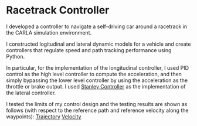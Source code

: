 # Racetrack Controller
I developed a controller to navigate a self-driving car around a racetrack in the CARLA simulation environment. 

I constructed logitudinal and lateral dynamic models for a vehicle and create controllers that regulate speed and path tracking performance using Python. 

In particular, for the implementation of the longitudinal controller, I used PID control as the high level controller to compute the acceleration, and then simply bypassing the lower level controller by using the acceleration as the throttle or brake output. 
I used [Stanley Controller](https://ai.stanford.edu/~gabeh/papers/hoffmann_stanley_control07.pdf) as the implementation of the lateral controller. 

I tested the limits of my control design and the testing results are shown as follows (with respect to the reference path and reference velocity along the waypoints):
[Trajectory](Trajectory_Evaluation.png)
[Velocity](Velocity_Evaluation.png)
